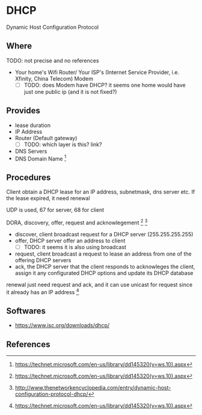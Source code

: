 # DHCP

Dynamic Host Configuration Protocol

<!-- toc -->

## Where

TODO: not precise and no references

- Your home's Wifi Router/ Your ISP's (Internet Service Provider, i.e. Xfinity, China Telecom) Modem
  - [ ] TODO: does Modem have DHCP? it seems one home would have just one public ip (and it is not fixed?)

## Provides

- lease duration
- IP Address
- Router (Default gateway)
  - [ ] TODO: which layer is this? link?
- DNS Servers
- DNS Domain Name [^1]

## Procedures

Client obtain a DHCP lease for an IP address, subnetmask, dns server etc.
If the lease expired, it need renewal

UDP is used, 67 for server, 68 for client

DORA, discovery, offer, request and acknowlegement [^1] [^2]

- discover, client broadcast request for a DHCP server (255.255.255.255)
- offer, DHCP server offer an address to client
  - [ ] TODO: it seems it is also using broadcast
- request, client broadcast a request to lease an address from one of the offering DHCP servers
- ack, the DHCP server that the client responds to acknowleges the client, assign it any configurated
DHCP options and update its DHCP database

renewal just need request and ack, and it can use unicast for request since it already has an IP address [^1]

## Softwares

- https://www.isc.org/downloads/dhcp/

## References

[^1]: https://technet.microsoft.com/en-us/library/dd145320(v=ws.10).aspx
[^2]: http://www.thenetworkencyclopedia.com/entry/dynamic-host-configuration-protocol-dhcp/
